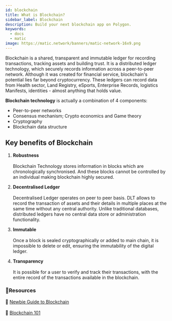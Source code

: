 ```yaml
---
id: blockchain
title: What is Blockchain?
sidebar_label: Blockchain
description: Build your next blockchain app on Polygon.
keywords:
  - docs
  - matic
image: https://matic.network/banners/matic-network-16x9.png 
---
```


Blockchain is a shared, transparent and immutable ledger for recording transactions, tracking assets and building trust. It is a distributed ledger technology, which securely records information across a peer-to-peer network. Although it was created for financial service, blockchain's potential lies far beyond cryptocurrency. These ledgers can record data from Health sector, Land Registry, eSports, Enterprise Records, logistics Manifests, identities - almost anything that holds value.

**Blockchain technology** is actually a combination of 4 components:

- Peer-to-peer networks
- Consensus mechanism; Crypto economics and Game theory
- Cryptography
- Blockchain data structure

## Key benefits of Blockchain

1. **Robustness** <br></br>
Blockchain Technology stores information in blocks which are chronologically synchronised. And these blocks cannot be controlled by an individual making blockchain highly secured.

2. **Decentralised Ledger** <br></br>
Decentralised Ledger operates on peer to peer basis. DLT allows to record the transaction of assets and their details in multiple places at the same time without any central authority. Unlike traditional databases, distributed ledgers have no central data store or administration functionality.

3. **Immutable** <br></br>
Once a block is sealed cryptographically or added to main chain, it is impossible to delete or edit, ensuring the immutability of the digital ledger.

4. **Transparency** <br></br>
It is possible for a user to verify and track their transactions, with the entire record of the transactions available in the blockchain.

### **:scroll:Resources**

:green_book: [Newbie Guide to Blockchain](https://medium.com/ethindia/newbie-guide-to-blockchain-programming-a64f5186a57f)<br></br>
:orange_book: [Blockchain 101](https://www.coindesk.com/learn/blockchain-101/what-is-blockchain-technology)
